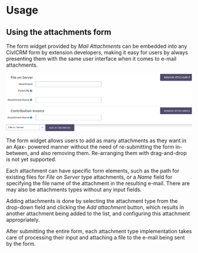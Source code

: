 # Usage

## Using the attachments form

The form widget provided by _Mail Attachments_ can be embedded into any CivICRM
form by extension developers, making it easy for users by always presenting them
with the same user interface when it comes to e-mail attachments.

![Mail Attachments Form Widget](img/mailattachment-form-widget.png "Mail Attachments Form Widget")

The form widget allows users to add as many attachments as they want in an Ajax-
powered manner without the need of re-submitting the form in-between, and also
removing them. Re-arranging them with drag-and-drop is not yet supported.

Each attachment can have specific form elements, such as the path for existing
files for _File on Server_ type attachments, or a *Name* field for specifying
the file name of the attachment in the resulting e-mail. There are may also be
attachments types without any input fields.

Adding attachments is done by selecting the attachment type from the drop-down
field and clicking the _Add attachment_ button, which results in another
attachment being added to the list, and configuring this attachment
appropriately.

After submitting the entire form, each attachment type implementation takes care
of processing their input and attaching a file to the e-mail being sent by the
form.
